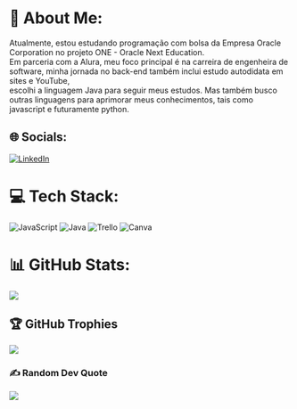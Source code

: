 # 💫 About Me:
Atualmente, estou estudando programação com bolsa da Empresa Oracle Corporation no projeto ONE - Oracle Next Education. <br>Em parceria com a Alura, meu foco principal é na carreira de engenheira de software, minha jornada no back-end também inclui estudo autodidata em sites e YouTube,<br>escolhi a linguagem Java para seguir meus estudos. Mas também busco outras linguagens para aprimorar meus conhecimentos, tais como javascript e futuramente python.


## 🌐 Socials:
[![LinkedIn](https://img.shields.io/badge/LinkedIn-%230077B5.svg?logo=linkedin&logoColor=white)](https://linkedin.com/in/www.linkedin.com/in/larissafernandesbackend) 

# 💻 Tech Stack:
![JavaScript](https://img.shields.io/badge/javascript-%23323330.svg?style=for-the-badge&logo=javascript&logoColor=%23F7DF1E) ![Java](https://img.shields.io/badge/java-%23ED8B00.svg?style=for-the-badge&logo=java&logoColor=white) ![Trello](https://img.shields.io/badge/Trello-%23026AA7.svg?style=for-the-badge&logo=Trello&logoColor=white) ![Canva](https://img.shields.io/badge/Canva-%2300C4CC.svg?style=for-the-badge&logo=Canva&logoColor=white)
# 📊 GitHub Stats:

![](https://github-readme-streak-stats.herokuapp.com/?user=LF-13&theme=dark&hide_border=false)<br/>


## 🏆 GitHub Trophies
![](https://github-profile-trophy.vercel.app/?username=LF-13&theme=radical&no-frame=true&no-bg=false&margin-w=4)

### ✍️ Random Dev Quote
![](https://quotes-github-readme.vercel.app/api?type=horizontal&theme=radical)

